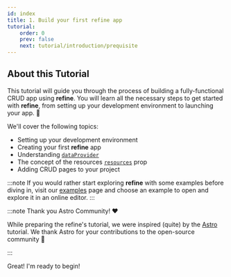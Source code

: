 ```yaml
---
id: index
title: 1. Build your first refine app
tutorial:
    order: 0
    prev: false
    next: tutorial/introduction/prequisite
---
```


## About this Tutorial

This tutorial will guide you through the process of building a fully-functional CRUD app using **refine**. You will learn all the necessary steps to get started with **refine**, from setting up your development environment to launching your app. 🚀

We'll cover the following topics:

-   Setting up your development environment
-   Creating your first **refine** app
-   Understanding [`dataProvider`](../../api-reference/core/providers/data-provider.md)
-   The concept of the resources [`resources`](../../api-reference/core/components/refine-config.md#resources) prop
-   Adding CRUD pages to your project
<!-- -   Understanding the `authProvider` -->

:::note
If you would rather start exploring **refine** with some examples before diving in, visit our [examples](/docs/examples/) page and choose an example to open and explore it in an online editor.
:::

:::note Thank you Astro Community! ❤️

While preparing the refine's tutorial, we were inspired (quite) by the [Astro](https://astro.build/) tutorial. We thank Astro for your contributions to the open-source community 🎉

:::

<Checklist>

<ChecklistItem id="looks-great">
Great! I'm ready to begin!
</ChecklistItem>

</Checklist>

